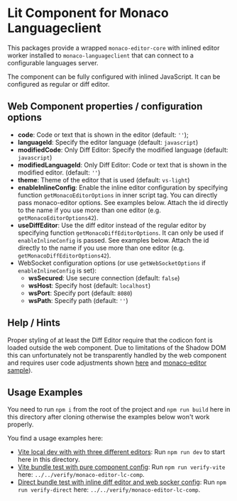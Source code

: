 # Lit Component for Monaco Languageclient

This packages provide a wrapped `monaco-editor-core` with inlined editor worker installed to `monaco-languageclient` that can connect to a configurable languages server.

The component can be fully configured with inlined JavaScript. It can be configured as regular or diff editor.

## Web Component properties / configuration options

* **code**: Code or text that is shown in the editor (default: `''`);
* **languageId**: Specify the editor language (default: `javascript`)
* **modifiedCode**: Only Diff Editor: Specify the modified language (default: `javascript`)
* **modifiedLanguageId**: Only Diff Editor: Code or text that is shown in the modified editor. (default: `''`)
* **theme**: Theme of the editor that is used (default: `vs-light`)
* **enableInlineConfig**: Enable the inline editor configuration by specifying function `getMonacoEditorOptions` in inner script tag. You can directly pass monaco-editor options. See examples below. Attach the id directly to the name if you use more than one editor (e.g. `getMonacoEditorOptions42`).
* **useDiffEditor**: Use the diff editor instead of the regular editor by specifying function `getMonacoDiffEditorOptions`. It can only be used if `enableInlineConfig` is passed. See examples below.  Attach the id directly to the name if you use more than one editor (e.g. `getMonacoDiffEditorOptions42`).
* WebSocket configuration options (or use `getWebSocketOptions` if `enableInlineConfig` is set):
  * **wsSecured**: Use secure connection (default: `false`)
  * **wsHost**: Specify host (default: `localhost`)
  * **wsPort**: Specify port (default: `8080`)
  * **wsPath**: Specify path (default: `''`)

## Help / Hints

Proper styling of at least the Diff Editor require that the codicon font is loaded outside the web component. Due to limitations of the Shadow DOM this can unfortunately not be transparently handled by the web component and requires user code adjustments shown [here](../../verify/monaco-editor-lc-comp/verify-direct/index.html#L11-16) and [monaco-editor sample]( https://github.com/microsoft/monaco-editor/blob/main/samples/browser-amd-shadow-dom/index.html)).

## Usage Examples

You need to run `npm i` from the root of the project and `npm run build` here in this directory after cloning otherwise the examples below won't work properly.

You find a usage examples here:

* [Vite local dev with with three different editors](./index.html): Run `npm run dev` to start here in this directory.
* [Vite bundle test with pure component config](../../verify/monaco-editor-lc-comp/index.html): Run `npm run verify-vite` here: `../../verify/monaco-editor-lc-comp`.
* [Direct bundle test with inline diff editor and web socker config](../../verify/monaco-editor-comp/index.html): Run `npm run verify-direct` here: `../../verify/monaco-editor-lc-comp`.
